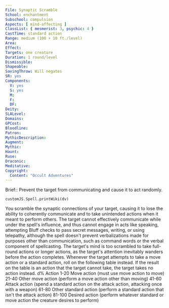```yaml
---
File: Synaptic Scramble
School: enchantment
Subschool: compulsion
Aspects: [ mind-affecting ]
ClassList: { mesmerist: 3, psychic: 4 }
CastTime: standard action
Range: medium (100 + 10 ft./level)
Area: 
Effect: 
Targets: one creature
Duration: 1 round/level
Dismissible: 
Shapeable: 
SavingThrow: Will negates
SR: yes
Components:
  V: yes
  S: yes
  M: 
  F: 
  DF: 
Deity: 
SLALevel: 
Domains: 
GPCost: 
Bloodline: 
Patron: 
MythicDescription: 
Augment: 
Mythic: 
Haunt: 
Ruse: 
Draconic: 
Meditative: 
Copyright:
  Content: "Occult Adventures"
---
```

Brief:: Prevent the target from communicating and cause it to act randomly.

```dataviewjs
customJS.Spell.printWiki(dv)
```

You scramble the synaptic connections of your target, causing it to lose the ability to coherently communicate and to take unintended actions when it meant to perform others. The target cannot effectively communicate while under the spell's influence, and thus cannot engage in acts like speaking, attempting Bluff checks to pass secret messages, writing, or using telepathy, although the spell doesn't prevent verbalizations made for purposes other than communication, such as command words or the verbal component of spellcasting.  The target's mind is too scrambled to take full-round actions or longer actions, as the target's attention inevitably wanders before the action completes. Whenever the target attempts to take a move action or a standard action, roll on the following table instead. If the result on the table is an action that the target cannot take, the target takes no action instead.  d% Action  1-20 Move action (must use move action to move)  21-40 Other move action (perform a move action other than moving)  41-60 Attack action (spend a standard action on the attack action, attacking once with a weapon)  61-80 Other standard action (perform a standard action that isn't the attack action)  81-100 Desired action (perform whatever standard or move action the creature desires to perform)
